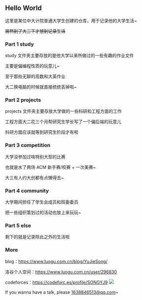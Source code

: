 ## Hello World

这里是某位中大计院普通大学生创建的仓库，用于记录他的大学生活~

~~居然到了大三下才想到记录生活~~

### Part 1 study

study 文件夹主要存放的是他大学以来所做过的一些有趣的作业文件

主要是偏编程性质的玩意儿~

至于那些无聊的高数和大英作业

大二换电脑的时候就直接统统丢掉啦~

### Part 2 projects

projects 文件夹主要存放大学做的一些科研和工程方面的工作

工程方面大二花三个月帮研究生学长写了一个偏后端的玩意儿

科研方面应该就等到研究生阶段才有啦

### Part 3 competition

大学没参加过啥特别大型的比赛

也就是水了两场 ACM 新手赛/校赛 + 一次美赛~

大三有人约大创都有点懒得去~

### Part 4 community

大学期间担任了学生会成员和班委委员

把一些组织策划过的活动也放上来玩玩~

### Part 5 else

剩下的就是记录除此之外的生活啦

### More

blog：https://www.luogu.com.cn/blog/YuJieSong/

洛谷个人空间：https://www.luogu.com.cn/user/296830

codeforces：https://codeforc.es/profile/SONGYJ9  [![](https://cfrating.ihcr.top/?user=SONGYJ9)](https://codeforces.ml/profile/SONGYJ9)

If you wanna have a talk, please [1638846513@qq.com](https://mail.qq.com/)~